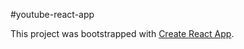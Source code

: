 #youtube-react-app

This project was bootstrapped with [Create React App](https://github.com/facebookincubator/create-react-app).



